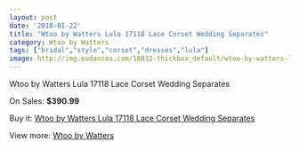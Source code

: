 ```yaml
---
layout: post
date: '2018-01-22'
title: "Wtoo by Watters Lula 17118 Lace Corset Wedding Separates"
category: Wtoo by Watters
tags: ["bridal","style","corset","dresses","lula"]
image: http://img.eudances.com/18032-thickbox_default/wtoo-by-watters-lula-17118-lace-corset-wedding-separates.jpg
---
```

Wtoo by Watters Lula 17118 Lace Corset Wedding Separates

On Sales: **$390.99**
<a href="https://www.eudances.com/en/wtoo-by-watters/5233-wtoo-by-watters-lula-17118-lace-corset-wedding-separates.html"><amp-img layout="responsive" width="600" height="600" src="//img.eudances.com/18032-thickbox_default/wtoo-by-watters-lula-17118-lace-corset-wedding-separates.jpg" alt="Wtoo by Watters Lula 17118 Lace Corset Wedding Separates 0" /></a>
<a href="https://www.eudances.com/en/wtoo-by-watters/5233-wtoo-by-watters-lula-17118-lace-corset-wedding-separates.html"><amp-img layout="responsive" width="600" height="600" src="//img.eudances.com/18034-thickbox_default/wtoo-by-watters-lula-17118-lace-corset-wedding-separates.jpg" alt="Wtoo by Watters Lula 17118 Lace Corset Wedding Separates 1" /></a>
<a href="https://www.eudances.com/en/wtoo-by-watters/5233-wtoo-by-watters-lula-17118-lace-corset-wedding-separates.html"><amp-img layout="responsive" width="600" height="600" src="//img.eudances.com/18033-thickbox_default/wtoo-by-watters-lula-17118-lace-corset-wedding-separates.jpg" alt="Wtoo by Watters Lula 17118 Lace Corset Wedding Separates 2" /></a>

Buy it: [Wtoo by Watters Lula 17118 Lace Corset Wedding Separates](https://www.eudances.com/en/wtoo-by-watters/5233-wtoo-by-watters-lula-17118-lace-corset-wedding-separates.html "Wtoo by Watters Lula 17118 Lace Corset Wedding Separates")

View more: [Wtoo by Watters](https://www.eudances.com/en/49-wtoo-by-watters "Wtoo by Watters")
